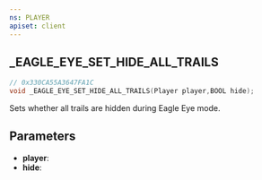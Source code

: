 ```yaml
---
ns: PLAYER
apiset: client
---
```

## _EAGLE_EYE_SET_HIDE_ALL_TRAILS

```c
// 0x330CA55A3647FA1C
void _EAGLE_EYE_SET_HIDE_ALL_TRAILS(Player player,BOOL hide);
```

Sets whether all trails are hidden during Eagle Eye mode.

## Parameters
* **player**:
* **hide**:



